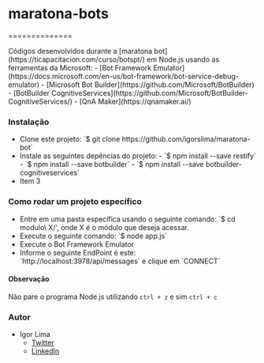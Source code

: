 # maratona-bots
==============

<p>Códigos desenvolvidos durante a [maratona bot](https://ticapacitacion.com/curso/botspt/) em Node.js usando as ferramentas da Microsoft:
    - [Bot Framework Emulator](https://docs.microsoft.com/en-us/bot-framework/bot-service-debug-emulator)
    - [Microsoft Bot Builder](https://github.com/Microsoft/BotBuilder)
    - [BotBuilder CognitiveServices](https://github.com/Microsoft/BotBuilder-CognitiveServices/)
    - [QnA Maker](https://qnamaker.ai/)
</p>

### Instalação

<ul>
  <li>Clone este projeto: `$ git clone https://github.com/igorslima/maratona-bot`</li>
  <li>Instale as seguintes depências do projeto:
    - `$ npm install --save restify`
    - `$ npm install --save botbuilder`
    - `$ npm install --save botbuilder-cognitiveservices`
  </li>
  <li>Item 3</li>
</ul>

### Como rodar um projeto específico

<ul>
    <li>Entre em uma pasta específica usando o seguinte comando: `$ cd modulo\ X/', onde X é o módulo que deseja acessar.</li>
    <li>Execute o seguinte comando: `$ node app.js`</li>
    <li>Execute o Bot Framework Emulator</li>
    <li>Informe o seguinte EndPoint é este: `http://localhost:3978/api/messages` e clique em `CONNECT`</li>
</ul>

#### Observação
Não pare o programa Node.js utilizando `ctrl + z` e sim `ctrl + c`

### Autor
- Igor Lima 
    - [Twitter](https://twitter.com/limasigor2)
    - [LinkedIn](https://www.linkedin.com/in/igorlimas)